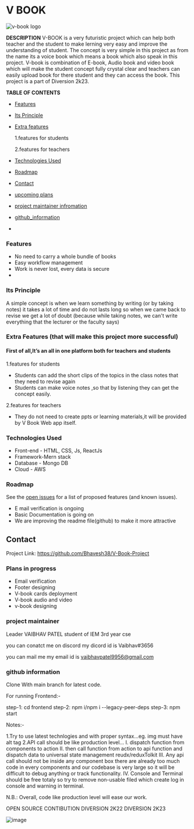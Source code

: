 # V BOOK

![v-book logo](https://user-images.githubusercontent.com/88141521/217517475-f282fa18-95af-48be-92ac-c5508a24b1dd.png)


**DESCRIPTION**
V-BOOK is a very futuristic project which can help both teacher and the student to make lerning very easy and improve the understanding of student. The concept is very simple in this project as from the name its a voice book which means a book which also speak in this project. V-book is combination of E-book, Audio book and video book which will make the student concept fully crystal clear and teachers can easily upload book for there student and they can access the book. 
This project is a part of Diversion 2k23.

**TABLE OF CONTENTS**

* [Features]()
* [Its Principle]()

* [Extra features]()

   1.features for students

  2.features for teachers
* [Technologies Used]()
* [Roadmap]()
* [Contact]()
* [upcoming plans]()
* [project maintainer infromation]()
* [github_information]()
* 

### Features
- No need to carry a whole bundle of books 
- Easy workflow management
- Work is never lost, every data is secure 
- 
### Its Principle
A simple concept is when we learn something by writing (or by taking notes) it takes a
lot of time and do not lasts long so when we came back to revise we get a lot of doubt
(because while taking notes, we can't write everything that the lecturer or the faculty
says) 



### Extra Features (that will make this project more successful)

#### First of all,It’s an all in one platform both for teachers and students

1.features for students
- Students can add the short clips of the topics in the class notes that they need to revise again
- Students can make voice notes ,so that by listening they can get the concept easily.


2.features for teachers
- They do not need to create ppts or learning materials,it will be provided by V Book Web app itself.

### Technologies Used
- Front-end - HTML, CSS, Js, ReactJs
- Framework-Mern stack
- Database - Mongo DB
- Cloud - AWS



### Roadmap

See the [open issues](https://github.com/Bhavesh38/V-Book-Project) for a list of proposed features (and known issues).
- E mail verification is ongoing
- Basic Documentation is going on
- We are improving the readme file(github) to make it more attractive 

## Contact

Project Link: https://github.com/Bhavesh38/V-Book-Project


### Plans in progress
- Email verification
- Footer designing
- V-book cards deployment 
- V-book audio and video 
- v-book designing 

### project maintainer
Leader
VAIBHAV PATEL
student of IEM 
3rd year cse

you can conatct me on discord my dicord id is Vaibhav#3656

you can mail me my email id is vaibhavpatel9956@gmail.com

### github information 

Clone With main branch for latest code.

For running Frontend:-

step-1: cd frontend
step-2: npm i/npm i --legacy-peer-deps
step-3: npm start

Notes:- 

1.Try to use latest technlogies and with proper syntax...eg. img must have alt tag
2.API call should be like production level...
    I. dispatch function from components to action
    II. then call function from action to api function and dispatch data to universal state 
     management reudx/reduxTolkit
    III. Any api call should not be inside any component box there are already too much 
     code in every components and our codebase is very large so it will be difficult to debug anything or track functionality.
     IV. Console and Terminal should be free totaly so try to remove non-usable filed which create log in console and warning in terminal.

N.B.: Overall, code like production level will ease our work.

OPEN SOURCE CONTIBUTION
DIVERSION 2K22
DIVERSION 2K23

![image](https://user-images.githubusercontent.com/93031723/217026084-3df4ef93-b084-482b-b813-d73c749de6c8.png)
